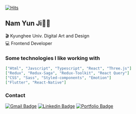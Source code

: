 

<div>
	
  [![Hits](https://hits.seeyoufarm.com/api/count/incr/badge.svg?url=https%3A%2F%2Fgithub.com%2FYunjiNam)](https://hits.seeyoufarm.com) 
      
  </div>
  
  <h2>Nam Yun Ji👩‍💻</h2>
  
  <div>  
  	<p>🎬 Kyunghee Univ. Digital Art and Design<br>💻 Frontend Developer
  </div>
  
### Some technologies I like working with

```json
["Html", "Javscript", "Typescript", "React", "Three.js"]
["Redux", "Redux-Saga", "Redux-Toolkit", "React Query"]
["CSS", "Sass", "Styled-components", "Emotion"]
["Flutter", "React-Native"]
```
      
  <h3> Contact </h3>
  <div>
   
  [![Gmail Badge](https://img.shields.io/badge/-Gmail-d14836?style=flat-square&logo=Gmail&logoColor=white&link=mailto:ndbsen722@gmail.com)](mailto:ndbsen722@gmail.com) [![Linkedin Badge](https://img.shields.io/badge/-LinkedIn-blue?style=flat-square&logo=Linkedin&logoColor=white&link=https://www.linkedin.com/in/yunji-nam-66a455206/)](https://www.linkedin.com/in/yunji-nam-66a455206/) [![Portfolio Badge](https://img.shields.io/badge/-Portfolio-black?style=flat-square&logo=Notion&logoColor=white&link=https://dull-break-11a.notion.site/c5a449c8a4c946dcb980bb11dd3faf9b?pvs=4)](https://dull-break-11a.notion.site/c5a449c8a4c946dcb980bb11dd3faf9b?pvs=4)
  </div>
